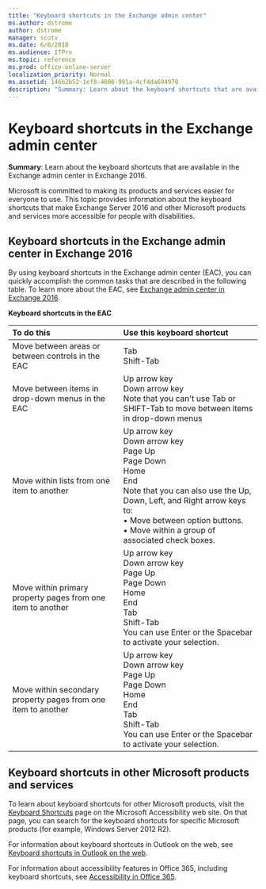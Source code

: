 ```yaml
---
title: "Keyboard shortcuts in the Exchange admin center"
ms.author: dstrome
author: dstrome
manager: scotv
ms.date: 6/8/2018
ms.audience: ITPro
ms.topic: reference
ms.prod: office-online-server
localization_priority: Normal
ms.assetid: 146b2b52-1ef8-4606-991a-4cf4da694970
description: "Summary: Learn about the keyboard shortcuts that are available in the Exchange admin center in Exchange 2016."
---
```


# Keyboard shortcuts in the Exchange admin center

 **Summary**: Learn about the keyboard shortcuts that are available in the Exchange admin center in Exchange 2016.
  
Microsoft is committed to making its products and services easier for everyone to use. This topic provides information about the keyboard shortcuts that make Exchange Server 2016 and other Microsoft products and services more accessible for people with disabilities.
  
## Keyboard shortcuts in the Exchange admin center in Exchange 2016

By using keyboard shortcuts in the Exchange admin center (EAC), you can quickly accomplish the common tasks that are described in the following table. To learn more about the EAC, see [Exchange admin center in Exchange 2016](../architecture/client-access/exchange-admin-center.md).
  
**Keyboard shortcuts in the EAC**

|**To do this**|**Use this keyboard shortcut**|
|:-----|:-----|
|Move between areas or between controls in the EAC  <br/> |Tab  <br/> Shift-Tab  <br/> |
|Move between items in drop-down menus in the EAC  <br/> |Up arrow key  <br/> Down arrow key  <br/> Note that you can't use Tab or SHIFT-Tab to move between items in drop-down menus  <br/> |
|Move within lists from one item to another  <br/> |Up arrow key  <br/> Down arrow key  <br/> Page Up  <br/> Page Down  <br/> Home  <br/> End  <br/> Note that you can also use the Up, Down, Left, and Right arrow keys to:  <br/> • Move between option buttons.  <br/> • Move within a group of associated check boxes.  <br/> |
|Move within primary property pages from one item to another  <br/> |Up arrow key  <br/> Down arrow key  <br/> Page Up  <br/> Page Down  <br/> Home  <br/> End  <br/> Tab  <br/> Shift-Tab  <br/> You can use Enter or the Spacebar to activate your selection.  <br/> |
|Move within secondary property pages from one item to another  <br/> |Up arrow key  <br/> Down arrow key  <br/> Page Up  <br/> Page Down  <br/> Home  <br/> End  <br/> Tab  <br/> Shift-Tab  <br/> You can use Enter or the Spacebar to activate your selection.  <br/> |
   
## Keyboard shortcuts in other Microsoft products and services

To learn about keyboard shortcuts for other Microsoft products, visit the [Keyboard Shortcuts](https://go.microsoft.com/fwlink/p/?LinkId=248894) page on the Microsoft Accessibility web site. On that page, you can search for the keyboard shortcuts for specific Microsoft products (for example, Windows Server 2012 R2). 
  
For information about keyboard shortcuts in Outlook on the web, see [Keyboard shortcuts in Outlook on the web](https://go.microsoft.com/fwlink/p/?LinkId=823540).
  
For information about accessibility features in Office 365, including keyboard shortcuts, see [Accessibility in Office 365](https://go.microsoft.com/fwlink/p/?LinkID=521946).
  

